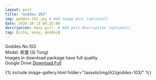 ```yaml
---
layout: post
title: "Goddes 103"
img: goddes-103.jpg # Add image post (optional)
date: 2020-10-13 08:25:00
description: Sexy girl. # Add post description (optional)
tag: [cute, sexy, goddes]
---
```

Goddes No.103  
Model: 斯童 (Si Tong)                             
Images in download package have full quality                    
Google Drive [Download Full](http://gestyy.com/erwovk)

{% include image-gallery.html folder="/assets/img/A2/goddes-103/" %}
